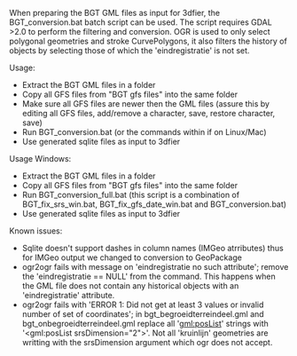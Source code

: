 When preparing the BGT GML files as input for 3dfier, the BGT_conversion.bat batch script can be used. 
The script requires GDAL >2.0 to perform the filtering and conversion.
OGR is used to only select polygonal geometries and stroke CurvePolygons, it also filters the history of objects by selecting those of which the 'eindregistratie' is not set.

Usage:
- Extract the BGT GML files in a folder
- Copy all GFS files from "BGT gfs files" into the same folder
- Make sure all GFS files are newer then the GML files (assure this by editing all GFS files, add/remove a character, save, restore character, save)
- Run BGT_conversion.bat (or the commands within if on Linux/Mac)
- Use generated sqlite files as input to 3dfier

Usage Windows:
- Extract the BGT GML files in a folder
- Copy all GFS files from "BGT gfs files" into the same folder
- Run BGT_conversion_full.bat (this script is a combination of BGT_fix_srs_win.bat, BGT_fix_gfs_date_win.bat and BGT_conversion.bat)
- Use generated sqlite files as input to 3dfier

Known issues:
* Sqlite doesn't support dashes in column names (IMGeo atrributes) thus for IMGeo output we changed to conversion to GeoPackage
* ogr2ogr fails with message on 'eindregistratie no such attribute'; remove the 'eindregistratie == NULL' from the command. This happens when the GML file does not contain any historical objects with an 'eindregistratie' attribute.
* ogr2ogr fails with 'ERROR 1: Did not get at least 3 values or invalid number of set of coordinates'; in bgt_begroeidterreindeel.gml and bgt_onbegroeidterreindeel.gml replace all '<gml:posList>' strings with '<gml:posList srsDimension="2">'. Not all 'kruinlijn' geometries are writting with the srsDimension argument which ogr does not accept.
